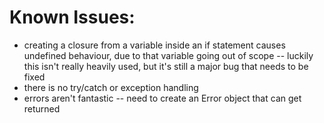 # Known Issues:

- creating a closure from a variable inside an if statement causes undefined behaviour, due to that variable going out of scope -- luckily this isn't really heavily used, but it's still a major bug that needs to be fixed
- there is no try/catch or exception handling
- errors aren't fantastic -- need to create an Error object that can get returned